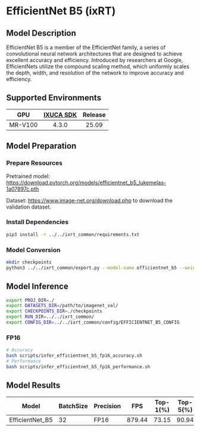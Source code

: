 # EfficientNet B5 (ixRT)

## Model Description

EfficientNet B5 is a member of the EfficientNet family, a series of convolutional neural network architectures that are designed to achieve excellent accuracy and efficiency. Introduced by researchers at Google, EfficientNets utilize the compound scaling method, which uniformly scales the depth, width, and resolution of the network to improve accuracy and efficiency.

## Supported Environments

| GPU    | [IXUCA SDK](https://gitee.com/deep-spark/deepspark#%E5%A4%A9%E6%95%B0%E6%99%BA%E7%AE%97%E8%BD%AF%E4%BB%B6%E6%A0%88-ixuca) | Release |
| :----: | :----: | :----: |
| MR-V100 | 4.3.0     |  25.09  |

## Model Preparation

### Prepare Resources

Pretrained model: <https://download.pytorch.org/models/efficientnet_b5_lukemelas-1a07897c.pth>

Dataset: <https://www.image-net.org/download.php> to download the validation dataset.

### Install Dependencies

```bash
pip3 install -r ../../ixrt_common/requirements.txt
```

### Model Conversion

```bash
mkdir checkpoints
python3 ../../ixrt_common/export.py --model-name efficientnet_b5 --weight efficientnet_b5_lukemelas-1a07897c.pth --output checkpoints/efficientnet_b5.onnx
```

## Model Inference

```bash
export PROJ_DIR=./
export DATASETS_DIR=/path/to/imagenet_val/
export CHECKPOINTS_DIR=./checkpoints
export RUN_DIR=../../ixrt_common/
export CONFIG_DIR=../../ixrt_common/config/EFFICIENTNET_B5_CONFIG
```

### FP16

```bash
# Accuracy
bash scripts/infer_efficientnet_b5_fp16_accuracy.sh
# Performance
bash scripts/infer_efficientnet_b5_fp16_performance.sh
```

## Model Results

| Model           | BatchSize | Precision | FPS     | Top-1(%) | Top-5(%) |
| --------------- | --------- | --------- | ------- | -------- | -------- |
| EfficientNet_B5 | 32        | FP16      | 879.44 | 73.15    | 90.94    |
